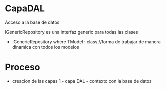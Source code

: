 # CapaDAL
Acceso a la base de datos

IGenericRepository es una interfaz generic para todas las clases
- IGenericRepository<TModel> where TModel : class //forma de trabajar de manera dinamica con todos los modelos









# Proceso

- creacion de las capas
1 - capa DAL - contexto con la base de datos